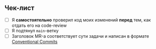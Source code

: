 <!-- Развёрнутое описание изменений на русском -->

## Чек-лист

- [ ] Я **самостоятельно** проверил код моих изменений **перед** тем, как отдать его на code-review
- [ ] Я подтянул `main`-ветку
- [ ] Заголовок MR-а соответствует сути задачи и написан в формате [Conventional Commits](https://www.conventionalcommits.org/en/v1.0.0/)
